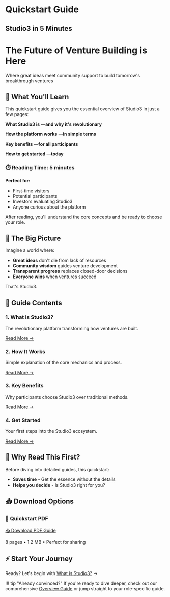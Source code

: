 # Quickstart Guide

## Studio3 in 5 Minutes

<div class="hero-section">
<h1>The Future of Venture Building is Here</h1>
<p class="hero-subtitle">Where great ideas meet community support to build tomorrow's breakthrough ventures</p>
</div>

## 🚀 What You'll Learn

This quickstart guide gives you the essential overview of Studio3 in just a few pages:

**What Studio3 is** —**and why it's revolutionary**  

**How the platform works** —**in simple terms**  

**Key benefits** —**for all participants**  

**How to get started** —**today**

<div class="arena-card">
<h3>⏱️ Reading Time: 5 minutes</h3>
<p><strong>Perfect for:</strong></p>
<ul>
<li>First-time visitors</li>
<li>Potential participants</li>
<li>Investors evaluating Studio3</li>
<li>Anyone curious about the platform</li>
</ul>
<p>After reading, you'll understand the core concepts and be ready to choose your role.</p>
</div>

## 🎯 The Big Picture

Imagine a world where:

- <strong>Great ideas</strong> don't die from lack of resources
- <strong>Community wisdom</strong> guides venture development
- <strong>Transparent progress</strong> replaces closed-door decisions
- <strong>Everyone wins</strong> when ventures succeed

That's Studio3.

## 📖 Guide Contents

<div class="grid">
<div class="arena-card">
<h3>1. What is Studio3?</h3>
<p>The revolutionary platform transforming how ventures are built.</p>
<div class="text-center">
<a href="what-is-studio3.md" class="md-button md-button--primary">Read More →</a>
</div>
</div>

<div class="arena-card">
<h3>2. How It Works</h3>
<p>Simple explanation of the core mechanics and process.</p>
<div class="text-center">
<a href="how-it-works.md" class="md-button md-button--primary">Read More →</a>
</div>
</div>

<div class="arena-card">
<h3>3. Key Benefits</h3>
<p>Why participants choose Studio3 over traditional methods.</p>
<div class="text-center">
<a href="key-benefits.md" class="md-button md-button--primary">Read More →</a>
</div>
</div>

<div class="arena-card">
<h3>4. Get Started</h3>
<p>Your first steps into the Studio3 ecosystem.</p>
<div class="text-center">
<a href="get-started.md" class="md-button md-button--primary">Read More →</a>
</div>
</div>
</div>

## 🌟 Why Read This First?

Before diving into detailed guides, this quickstart:

- <strong>Saves time</strong> - Get the essence without the details
- <strong>Helps you decide</strong> - Is Studio3 right for you?

## 📥 Download Options

<div class="arena-card">
<h3>📄 Quickstart PDF</h3>
<div class="text-center">
<a href="../pdf/studio3-quickstart.pdf" class="md-button md-button--primary">
📥 Download PDF Guide
</a>
<p>8 pages • 1.2 MB • Perfect for sharing</p>
</div>
</div>

## ⚡ Start Your Journey

Ready? Let's begin with [What is Studio3?](what-is-studio3.md) →

!!! tip "Already convinced?"
    If you're ready to dive deeper, check out our comprehensive [Overview Guide](../overview-guide/index.md) or jump straight to your role-specific guide.

